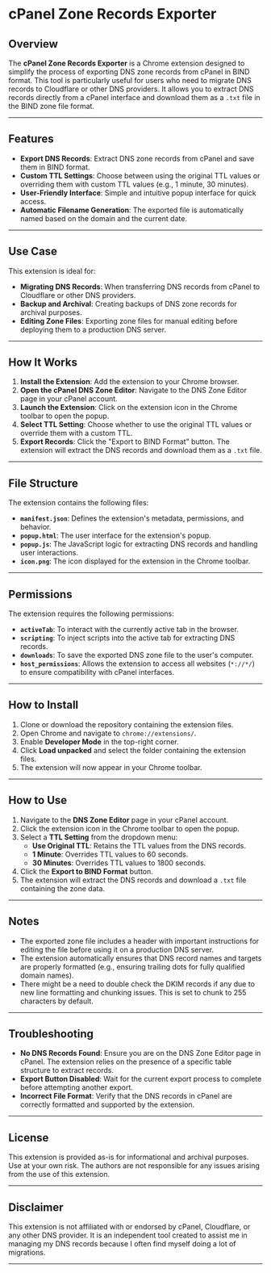 # cPanel Zone Records Exporter

## Overview

The **cPanel Zone Records Exporter** is a Chrome extension designed to simplify the process of exporting DNS zone records from cPanel in BIND format. This tool is particularly useful for users who need to migrate DNS records to Cloudflare or other DNS providers. It allows you to extract DNS records directly from a cPanel interface and download them as a `.txt` file in the BIND zone file format.

---

## Features

- **Export DNS Records**: Extract DNS zone records from cPanel and save them in BIND format.
- **Custom TTL Settings**: Choose between using the original TTL values or overriding them with custom TTL values (e.g., 1 minute, 30 minutes).
- **User-Friendly Interface**: Simple and intuitive popup interface for quick access.
- **Automatic Filename Generation**: The exported file is automatically named based on the domain and the current date.

---

## Use Case

This extension is ideal for:

- **Migrating DNS Records**: When transferring DNS records from cPanel to Cloudflare or other DNS providers.
- **Backup and Archival**: Creating backups of DNS zone records for archival purposes.
- **Editing Zone Files**: Exporting zone files for manual editing before deploying them to a production DNS server.

---

## How It Works

1. **Install the Extension**: Add the extension to your Chrome browser.
2. **Open the cPanel DNS Zone Editor**: Navigate to the DNS Zone Editor page in your cPanel account.
3. **Launch the Extension**: Click on the extension icon in the Chrome toolbar to open the popup.
4. **Select TTL Setting**: Choose whether to use the original TTL values or override them with a custom TTL.
5. **Export Records**: Click the "Export to BIND Format" button. The extension will extract the DNS records and download them as a `.txt` file.

---

## File Structure

The extension contains the following files:

- **`manifest.json`**: Defines the extension's metadata, permissions, and behavior.
- **`popup.html`**: The user interface for the extension's popup.
- **`popup.js`**: The JavaScript logic for extracting DNS records and handling user interactions.
- **`icon.png`**: The icon displayed for the extension in the Chrome toolbar.

---

## Permissions

The extension requires the following permissions:

- **`activeTab`**: To interact with the currently active tab in the browser.
- **`scripting`**: To inject scripts into the active tab for extracting DNS records.
- **`downloads`**: To save the exported DNS zone file to the user's computer.
- **`host_permissions`**: Allows the extension to access all websites (`*://*/`) to ensure compatibility with cPanel interfaces.

---

## How to Install

1. Clone or download the repository containing the extension files.
2. Open Chrome and navigate to `chrome://extensions/`.
3. Enable **Developer Mode** in the top-right corner.
4. Click **Load unpacked** and select the folder containing the extension files.
5. The extension will now appear in your Chrome toolbar.

---

## How to Use

1. Navigate to the **DNS Zone Editor** page in your cPanel account.
2. Click the extension icon in the Chrome toolbar to open the popup.
3. Select a **TTL Setting** from the dropdown menu:
   - **Use Original TTL**: Retains the TTL values from the DNS records.
   - **1 Minute**: Overrides TTL values to 60 seconds.
   - **30 Minutes**: Overrides TTL values to 1800 seconds.
4. Click the **Export to BIND Format** button.
5. The extension will extract the DNS records and download a `.txt` file containing the zone data.

---

## Notes

- The exported zone file includes a header with important instructions for editing the file before using it on a production DNS server.
- The extension automatically ensures that DNS record names and targets are properly formatted (e.g., ensuring trailing dots for fully qualified domain names).
- There might be a need to double check the DKIM records if any due to new line formatting and chunking issues. This is set to chunk to 255 characters by default.

---

## Troubleshooting

- **No DNS Records Found**: Ensure you are on the DNS Zone Editor page in cPanel. The extension relies on the presence of a specific table structure to extract records.
- **Export Button Disabled**: Wait for the current export process to complete before attempting another export.
- **Incorrect File Format**: Verify that the DNS records in cPanel are correctly formatted and supported by the extension.

---

## License

This extension is provided as-is for informational and archival purposes. Use at your own risk. The authors are not responsible for any issues arising from the use of this extension.

---

## Disclaimer

This extension is not affiliated with or endorsed by cPanel, Cloudflare, or any other DNS provider. It is an independent tool created to assist me in managing my DNS records because I often find myself doing a lot of migrations.

---
